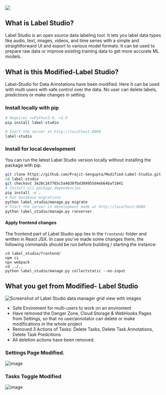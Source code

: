 <img src="https://raw.githubusercontent.com/heartexlabs/label-studio/master/images/ls_github_header.png"/>


## What is Label Studio?

Label Studio is an open source data labeling tool. It lets you label data types like audio, text, images, videos, and time series with a simple and straightforward UI and export to various model formats. It can be used to prepare raw data or improve existing training data to get more accurate ML models.

## What is this Modified-Label Studio?

Label-Studio for Data Annotations have been modified. Here It can be used with multi users with safe control over the data. No user can delete labels, predictions or make changes in setting.


### Install locally with pip

```bash
# Requires >=Python3.6, <3.9
pip install label-studio

# Start the server at http://localhost:8080
label-studio
```

### Install for local development

You can run the latest Label Studio version locally without installing the package with pip. 

```bash
git clone https://github.com/Prajit-Sengupta/Modified-Label-Studio.git
cd label-studio
git checkout 3e28c167765c5a4030fbd309955d4eb64baf1841
# Install all package dependencies
pip install -e .
# Run database migrations
python label_studio/manage.py migrate
# Start the server in development mode at http://localhost:8080
python label_studio/manage.py runserver
```

#### Apply frontend changes

The frontend part of Label Studio app lies in the `frontend/` folder and written in React JSX. In case you've made some changes there, the following commands should be run before building / starting the instance:

```
cd label_studio/frontend/
npm ci
npx webpack
cd ../..
python label_studio/manage.py collectstatic --no-input
```


## What you get from Modified- Label Studio

![Screenshot of Label Studio data manager grid view with images](https://raw.githubusercontent.com/heartexlabs/label-studio/master/images/labelstudio-ui.gif)

- Safe Enviroment for multi-users to work on an enviroment
- Have removed the Danger Zone, Cloud Storage & WebHooks Pages from Settings, so that no user/annotator can delete or make modifications in the whole project
- Removed 3 Actions of Tasks: Delete Tasks, Delete Task Annotations, Delete Task Predcitions
- All deletion actions have been removed.

### Settings Page Modified.
![image](https://user-images.githubusercontent.com/71543838/175102704-331ef22e-ddae-485e-94c7-79395ae58f4d.png)

### Tasks Toggle Modified
![image](https://user-images.githubusercontent.com/71543838/175102817-9104a625-09ee-4cd5-ac60-d796479587e9.png)
